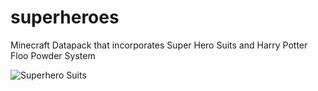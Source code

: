 # superheroes
Minecraft Datapack that incorporates Super Hero Suits and Harry Potter Floo Powder System

![Superhero Suits](http://url/to/img.png)

